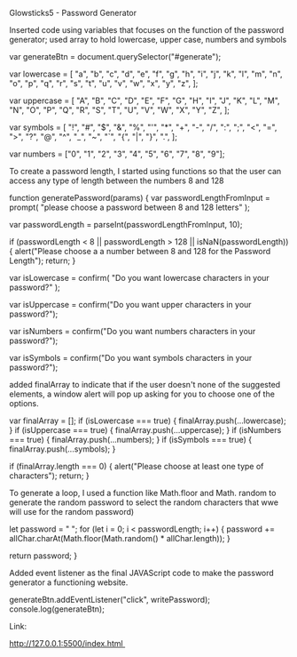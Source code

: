 Glowsticks5 - Password Generator 

Inserted code using variables that focuses on the function of the password generator; used array to hold lowercase, upper case, numbers and symbols

var generateBtn = document.querySelector("#generate");

var lowercase = [
  "a",
  "b",
  "c",
  "d",
  "e",
  "f",
  "g",
  "h",
  "i",
  "j",
  "k",
  "l",
  "m",
  "n",
  "o",
  "p",
  "q",
  "r",
  "s",
  "t",
  "u",
  "v",
  "w",
  "x",
  "y",
  "z",
];

var uppercase = [
  "A",
  "B",
  "C",
  "D",
  "E",
  "F",
  "G",
  "H",
  "I",
  "J",
  "K",
  "L",
  "M",
  "N",
  "O",
  "P",
  "Q",
  "R",
  "S",
  "T",
  "U",
  "V",
  "W",
  "X",
  "Y",
  "Z",
];

var symbols = [
  "!",
  "#",
  "$",
  "&",
  "%",
  "'",
  "*",
  "+",
  "-",
  "/",
  ":",
  ";",
  "<",
  "=",
  ">",
  "?",
  "@",
  "^",
  "_",
  "~",
  "`",
  "{",
  "|",
  "}",
  ".",
];

var numbers = ["0", "1", "2", "3", "4", "5", "6", "7", "8", "9"];

To create a password length, I started using functions so that the user can access any type of length between the numbers 8 and 128

function generatePassword(params) {
  var passwordLengthFromInput = prompt(
    "please choose a password between 8 and 128 letters"
  );

  var passwordLength = parseInt(passwordLengthFromInput, 10);

  if (passwordLength < 8 || passwordLength > 128 || isNaN(passwordLength)) {
    alert("Please choose a a number between 8 and 128 for the Password Length");
    return;
  }

  var isLowercase = confirm(
    "Do you want lowercase characters in your password?"
  );

  var isUppercase = confirm("Do you want upper characters in your password?");

  var isNumbers = confirm("Do you want numbers characters in your password?");

  var isSymbols = confirm("Do you want symbols characters in your password?");


added finalArray to indicate that if the user doesn't  none of the suggested elements, a window alert will pop up asking for you to choose one of the options.

var finalArray = [];
if (isLowercase === true) {
    finalArray.push(...lowercase);
  }
  if (isUppercase === true) {
    finalArray.push(...uppercase);
  }
  if (isNumbers === true) {
    finalArray.push(...numbers);
  }
  if (isSymbols === true) {
    finalArray.push(...symbols);
  }

  if (finalArray.length === 0) {
    alert("Please choose at least one type of characters");
    return;
  }

To generate a loop, I used a function like Math.floor and Math. random to generate the random password to select the random characters that wwe will use for the random password)

 let password = " ";
  for (let i = 0; i < passwordLength; i++) {
    password += allChar.charAt(Math.floor(Math.random() * allChar.length));
  }

  return password;
}


Added event listener as the final JAVAScript code to make the password generator a functioning website.

generateBtn.addEventListener("click", writePassword);
console.log(generateBtn);


Link:

http://127.0.0.1:5500/index.html  